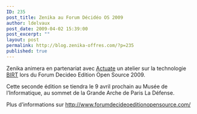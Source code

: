 ```yaml
---
ID: 235
post_title: Zenika au Forum Décidéo OS 2009
author: ldelvaux
post_date: 2009-04-02 15:39:00
post_excerpt: ""
layout: post
permalink: http://blog.zenika-offres.com/?p=235
published: true
---
```

<p>Zenika animera en partenariat avec <a href="http://www.actuate.com/fr">Actuate</a> un atelier sur la technologie <a href="http://www.eclipse.org/birt">BIRT</a> lors du Forum Decideo Edition Open Source 2009.</p> <p>Cette seconde édition se tiendra le 9 avril prochain au Musée de l’Informatique, au sommet de la Grande Arche de Paris La Défense.</p> <p>Plus d’informations sur <a href="http://www.forumdecideoeditionopensource.com/">http://www.forumdecideoeditionopensource.com/</a></p>